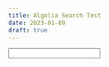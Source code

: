 ```yaml
---
title: Algolia Search Test
date: 2023-01-09
draft: true
---
```


<input id="searchbox"/>
<div id="hits"></div>


<script type="text/html" id="hit-template">
  <div class="hit">
    <div class="hit-image">
      <img src="{{image}}" alt="{{title}}"/>
    </div>
    <div class="hit-content">
      <h3 class="hit-name">{{{_highlightResult.title.value}}}</h3>
      <p class="hit-description">{{{_highlightResult.content.value}}}</p>
    </div>
  </div>
</script>


<script src="https://cdn.jsdelivr.net/npm/algoliasearch@4.14.2/dist/algoliasearch-lite.umd.js" integrity="sha256-dImjLPUsG/6p3+i7gVKBiDM8EemJAhQ0VvkRK2pVsQY=" crossorigin="anonymous"></script>
<script src="https://cdn.jsdelivr.net/npm/instantsearch.js@4.49.1/dist/instantsearch.production.min.js" integrity="sha256-3s8yn/IU/hV+UjoqczP+9xDS1VXIpMf3QYRUi9XoG0Y=" crossorigin="anonymous"></script>
<script>
const searchClient = algoliasearch('QNV5GOVV6P', '9e6a42783b13baed13f2c6c7dafcae40');

const search = instantsearch({
  indexName: 'netlify_673ccdde-2c26-40f1-b781-470308fbf6c2_master_all',
  searchClient,
});

search.addWidgets([
  instantsearch.widgets.searchBox({
    container: '#searchbox',
  }),

  instantsearch.widgets.hits({
    container: '#hits',
    templates: {
      item: document.getElementById('hit-template').innerHTML,
      empty: "We didn't find any results for the search <em>\"{{query}}\"</em>"
    }
  })
]);

search.start();
</script>
<link rel="stylesheet" href="https://cdn.jsdelivr.net/npm/instantsearch.css@7.4.5/themes/satellite-min.css" integrity="sha256-TehzF/2QvNKhGQrrNpoOb2Ck4iGZ1J/DI4pkd2oUsBc=" crossorigin="anonymous">

